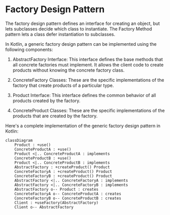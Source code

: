 # Factory Design Pattern


The factory design pattern defines an interface for creating an object, 
but lets subclasses decide which class to instantiate. The Factory Method 
pattern lets a class defer instantiation to subclasses.

In Kotlin, a generic factory design pattern can be implemented using the 
following components:



1. AbstractFactory Interface: This interface defines the base methods 
that all concrete factories must implement. It allows the client code 
to create products without knowing the concrete factory class.

2. ConcreteFactory Classes: These are the specific implementations of 
the factory that create products of a particular type.

3. Product Interface: This interface defines the common behavior of 
all products created by the factory.

4. ConcreteProduct Classes: These are the specific implementations 
of the products that are created by the factory.

Here's a complete implementation of the generic factory design pattern in Kotlin:

```mermaid
classDiagram
    Product : +use()
    ConcreteProductA : +use()
    Product <|.. ConcreteProductA : implements
    ConcreteProductB : +use()
    Product <|.. ConcreteProductB : implements
    AbstractFactory : +createProduct() Product
    ConcreteFactoryA : +createProduct() Product
    ConcreteFactoryB : +createProduct() Product
    AbstractFactory <|.. ConcreteFactoryA : implements
    AbstractFactory <|.. ConcreteFactoryB : implements
    AbstractFactory o-- Product : creates
    ConcreteFactoryA o-- ConcreteProductA : creates
    ConcreteFactoryB o-- ConcreteProductB : creates
    Client : +useFactory(AbstractFactory)
    Client o-- AbstractFactory
```

